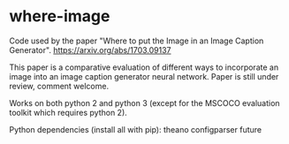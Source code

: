 # where-image
Code used by the paper "Where to put the Image in an Image Caption Generator".
https://arxiv.org/abs/1703.09137

This paper is a comparative evaluation of different ways to incorporate an image into an image caption generator neural network.
Paper is still under review, comment welcome.

Works on both python 2 and python 3 (except for the MSCOCO evaluation toolkit which requires python 2).

Python dependencies (install all with pip):
theano
configparser
future
